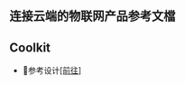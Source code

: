 ## 连接云端的物联网产品参考文檔 

## Coolkit
- :book:参考设计[[前往]](https://github.com/Opulinks-Tech/OPL1000A2-Sensor-Device-Reference-Code-Coolkit-Cloud-with-HTTPS)

